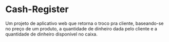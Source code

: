 # Cash-Register
Um projeto de aplicativo web que retorna o troco pra cliente, baseando-se no preço de um produto, a quantidade de dinheiro dada pelo cliente e a quantidade de dinheiro disponível no caixa.

